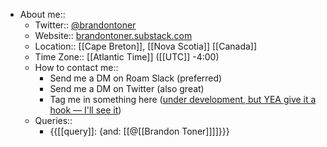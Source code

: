 - About me::
    - Twitter:: [@brandontoner](https://twitter.com/brandontoner)
    - Website:: [brandontoner.substack.com](https://t.co/PQwCMbPZwT?amp=1)
    - Location:: [[Cape Breton]], [[Nova Scotia]] [[Canada]]
    - Time Zone:: [[Atlantic Time]] ([[UTC]] -4:00)
    - How to contact me:: 
        - Send me a DM on Roam Slack (preferred)
        - Send me a DM on Twitter (also great)
        - Tag me in something here ([under development, but YEA give it a hook — I'll see it]([[Chat]]))
    - Queries::
        - {{[[query]]: {and: [[@[[Brandon Toner]]]]}}}

